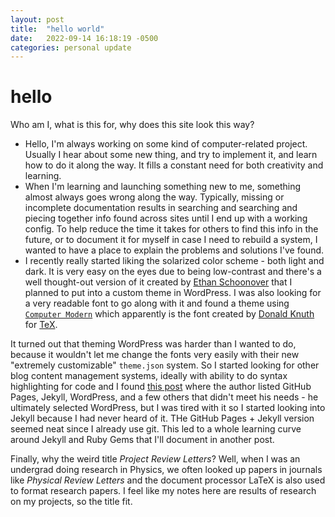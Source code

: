 ```yaml
---
layout: post
title:  "hello world"
date:   2022-09-14 16:18:19 -0500
categories: personal update 
---
```

# hello

Who am I, what is this for, why does this site look this way?

- Hello, I'm always working on some kind of computer-related project. Usually I hear about some new thing, and try to implement it, and learn how to do it along the way. It fills a constant need for both creativity and learning.
- When I'm learning and launching something new to me, something almost always goes wrong along the way. Typically, missing or incomplete documentation results in searching and searching and piecing together info found across sites until I end up with a working config. 
	To help reduce the time it takes for others to find this info in the future, or to document it for myself in case I need to rebuild a system, I wanted to have a place to explain the problems and solutions I've found.
- I recently really started liking the solarized color scheme - both light and dark. It is very easy on the eyes due to being low-contrast and there's a well thought-out version of it created by [Ethan Schoonover](https://ethanschoonover.com/solarized/) that I planned to put into a custom theme in WordPress. 
	I was also looking for a very readable font to go along with it and found a theme using [`Computer Modern`](https://en.wikipedia.org/wiki/Computer_Modern) which apparently is the font created by [Donald Knuth](https://cs.stanford.edu/~knuth/) for [TeX](https://en.wikipedia.org/wiki/TeX).

It turned out that theming WordPress was harder than I wanted to do, because it wouldn't let me change the fonts very easily with their new "extremely customizable" `theme.json` system. So I started looking for other blog content management systems, ideally with ability to do syntax highlighting for code and I found [this post](https://medium.com/tilthat/set-up-a-blog-with-markdown-support-and-syntax-highlighting-840a8a93fa61) where the author listed GitHub Pages, Jekyll, WordPress, and a few others that didn't meet his needs - he ultimately selected WordPress, but I was tired with it so I started looking into Jekyll because I had never heard of it. THe GitHub Pages + Jekyll version seemed neat since I already use git. This led to a whole learning curve around Jekyll and Ruby Gems that I'll document in another post.

Finally, why the weird title *Project Review Letters*? Well, when I was an undergrad doing research in Physics, we often looked up papers in journals like *Physical Review Letters* and the document processor LaTeX is also used to format research papers. I feel like my notes here are results of research on my projects, so the title fit.
